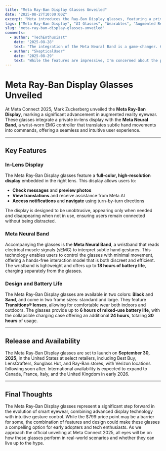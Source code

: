 ```yaml
---
title: "Meta Ray-Ban Display Glasses Unveiled"
date: "2025-08-27T10:00:00Z"
excerpt: "Meta introduces the Ray-Ban Display glasses, featuring a private in-lens display and the Meta Neural Band for intuitive control."
tags: ["Meta Ray-Ban Display", "AI Glasses", "Wearables", "Augmented Reality", "Tech News"]
slug: "meta-ray-ban-display-glasses-unveiled"
comments:
  - author: "TechEnthusiast"
    date: "2025-08-28"
    text: "The integration of the Meta Neural Band is a game-changer. Can't wait to try them out."
  - author: "SkepticalUser"
    date: "2025-08-29"
    text: "While the features are impressive, I'm concerned about the practicality and comfort of wearing these glasses daily."
---
```


# Meta Ray-Ban Display Glasses Unveiled

At Meta Connect 2025, Mark Zuckerberg unveiled the **Meta Ray-Ban Display**, marking a significant advancement in augmented reality eyewear. These glasses integrate a private in-lens display with the **Meta Neural Band**, a wrist-worn EMG controller that translates subtle hand movements into commands, offering a seamless and intuitive user experience.

---

## Key Features

### In-Lens Display

The Meta Ray-Ban Display glasses feature a **full-color, high-resolution display** embedded in the right lens. This display allows users to:

- **Check messages** and **preview photos**
- **View translations** and receive assistance from Meta AI
- **Access notifications** and **navigate** using turn-by-turn directions

The display is designed to be unobtrusive, appearing only when needed and disappearing when not in use, ensuring users remain connected without being distracted.

### Meta Neural Band

Accompanying the glasses is the **Meta Neural Band**, a wristband that reads electrical muscle signals (sEMG) to interpret subtle hand gestures. This technology enables users to control the glasses with minimal movement, offering a hands-free interaction model that is both discreet and efficient. The wristband is lightweight and offers up to **18 hours of battery life**, charging separately from the glasses.

### Design and Battery Life

The Meta Ray-Ban Display glasses are available in two colors: **Black** and **Sand**, and come in two frame sizes: standard and large. They feature **Transitions® lenses**, allowing for comfortable wear both indoors and outdoors. The glasses provide up to **6 hours of mixed-use battery life**, with the collapsible charging case offering an additional **24 hours**, totaling **30 hours** of usage.

---

## Release and Availability

The Meta Ray-Ban Display glasses are set to launch on **September 30, 2025**, in the United States at select retailers, including Best Buy, LensCrafters, Sunglass Hut, and Ray-Ban stores, with Verizon locations following soon after. International availability is expected to expand to Canada, France, Italy, and the United Kingdom in early 2026.

---

## Final Thoughts

The Meta Ray-Ban Display glasses represent a significant step forward in the evolution of smart eyewear, combining advanced display technology with intuitive gesture control. While the $799 price point may be a barrier for some, the combination of features and design could make these glasses a compelling option for early adopters and tech enthusiasts. As we approach the official unveiling at Meta Connect 2025, all eyes will be on how these glasses perform in real-world scenarios and whether they can live up to the hype.
 